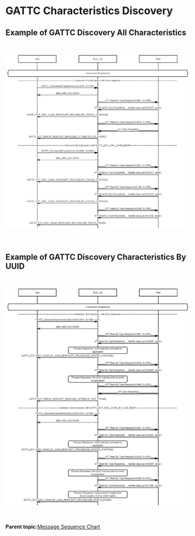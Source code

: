 # GATTC Characteristics Discovery

## Example of GATTC Discovery All Characteristics

<br />

![](GUID-2DF8C037-0412-4B89-9C0C-56292FB95F33-low.png)

<br />

## Example of GATTC Discovery Characteristics By UUID

<br />

![](GUID-9882F5C4-40C9-4C0F-988F-4419CABE73DB-low.png)

<br />

**Parent topic:**[Message Sequence Chart](GUID-4E6414B1-49B8-427C-ACFB-97EF00444F24.md)

